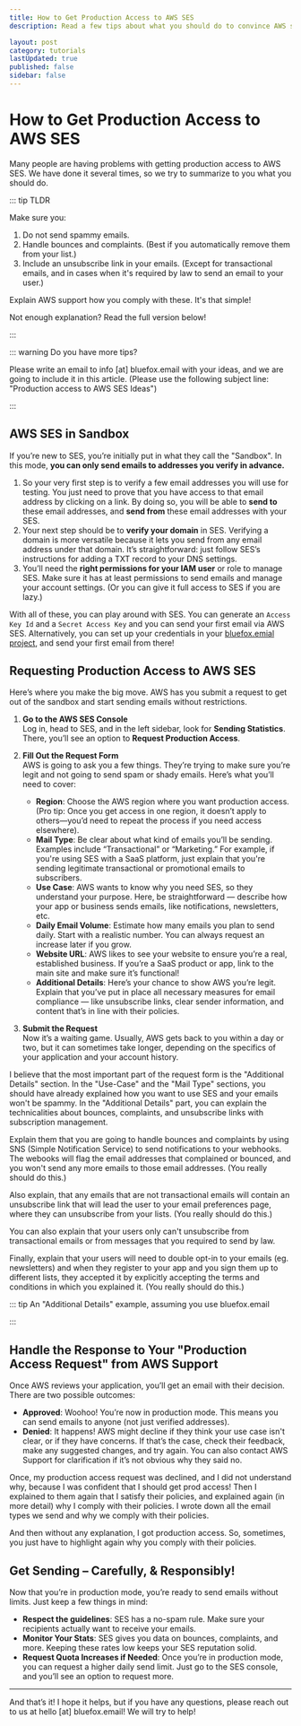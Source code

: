 ```yaml
---
title: How to Get Production Access to AWS SES
description: Read a few tips about what you should do to convince AWS support to give you production access to SES.

layout: post
category: tutorials
lastUpdated: true
published: false
sidebar: false
---
```


# How to Get Production Access to AWS SES

Many people are having problems with getting production access to AWS SES. We have done it several times, so we try to summarize to you what you should do.

::: tip TLDR

Make sure you:
 1) Do not send spammy emails.
 2) Handle bounces and complaints. (Best if you automatically remove them from your list.)
 3) Include an unsubscribe link in your emails. (Except for transactional emails, and in cases when it's required by law to send an email to your user.)

Explain AWS support how you comply with these. It's that simple!

Not enough explanation? Read the full version below!

:::

::: warning Do you have more tips?

Please write an email to info [at] bluefox.email with your ideas, and we are going to include it in this article. (Please use the following subject line: "Production access to AWS SES Ideas")

:::

## AWS SES in Sandbox

If you’re new to SES, you’re initially put in what they call the "Sandbox". In this mode, **you can only send emails to addresses you verify in advance.**



1) So your very first step is to verify a few email addresses you will use for testing. You just need to prove that you have access to that email address by clicking on a link. By doing so, you will be able to **send to** these email addresses, and **send from** these email addresses with your SES.
2) Your next step should be to **verify your domain** in SES. Verifying a domain is more versatile because it lets you send from any email address under that domain. It’s straightforward: just follow SES’s instructions for adding a TXT record to your DNS settings.
3) You’ll need the **right permissions for your IAM user** or role to manage SES. Make sure it has at least permissions to send emails and manage your account settings. (Or you can give it full access to SES if you are lazy.)

With all of these, you can play around with SES. You can generate an `Access Key Id` and a `Secret Access Key` and you can send your first email via AWS SES. Alternatively, you can set up your credentials in your [bluefox.emial project](/docs/projects/settings.html#aws-credentials), and send your first email from there!

## Requesting Production Access to AWS SES

Here’s where you make the big move. AWS has you submit a request to get out of the sandbox and start sending emails without restrictions.

1. **Go to the AWS SES Console**  
   Log in, head to SES, and in the left sidebar, look for **Sending Statistics**. There, you’ll see an option to **Request Production Access**.

2. **Fill Out the Request Form**  
   AWS is going to ask you a few things. They’re trying to make sure you’re legit and not going to send spam or shady emails. Here’s what you’ll need to cover:
   
   - **Region**: Choose the AWS region where you want production access. (Pro tip: Once you get access in one region, it doesn’t apply to others—you’d need to repeat the process if you need access elsewhere).
   - **Mail Type**: Be clear about what kind of emails you’ll be sending. Examples include “Transactional” or “Marketing.” For example, if you're using SES with a SaaS platform, just explain that you're sending legitimate transactional or promotional emails to subscribers.
   - **Use Case**: AWS wants to know why you need SES, so they understand your purpose. Here, be straightforward — describe how your app or business sends emails, like notifications, newsletters, etc.
   - **Daily Email Volume**: Estimate how many emails you plan to send daily. Start with a realistic number. You can always request an increase later if you grow.
   - **Website URL**: AWS likes to see your website to ensure you’re a real, established business. If you’re a SaaS product or app, link to the main site and make sure it’s functional!
   - **Additional Details**: Here’s your chance to show AWS you’re legit. Explain that you’ve put in place all necessary measures for email compliance — like unsubscribe links, clear sender information, and content that’s in line with their policies.
 3. **Submit the Request**  
   Now it’s a waiting game. Usually, AWS gets back to you within a day or two, but it can sometimes take longer, depending on the specifics of your application and your account history.

I believe that the most important part of the request form is the "Additional Details" section. In the "Use-Case" and the "Mail Type" sections, you should have already explained how you want to use SES and your emails won't be spammy. In the "Additional Details" part, you can explain the technicalities about bounces, complaints, and unsubscribe links with subscription management.

Explain them that you are going to handle bounces and complaints by using SNS (Simple Notification Service) to send notifications to your webhooks. The webooks will flag the email addresses that complained or bounced, and you won't send any more emails to those email addresses. (You really should do this.)

Also explain, that any emails that are not transactional emails will contain an unsubscribe link that will lead the user to your email preferences page, where they can unsubscribe from your lists. (You really should do this.)

You can also explain that your users only can't unsubscribe from transactional emails or from messages that you required to send by law.

Finally, explain that your users will need to double opt-in to your emails (eg. newsletters) and when they register to your app and you sign them up to different lists, they accepted it by explicitly accepting the terms and conditions in which you explained it. (You really should do this.)

::: tip An "Additional Details" example, assuming you use bluefox.email



:::

## Handle the Response to Your "Production Access Request" from AWS Support

Once AWS reviews your application, you’ll get an email with their decision. There are two possible outcomes:

- **Approved**: Woohoo! You’re now in production mode. This means you can send emails to anyone (not just verified addresses).
- **Denied**: It happens! AWS might decline if they think your use case isn't clear, or if they have concerns. If that’s the case, check their feedback, make any suggested changes, and try again. You can also contact AWS Support for clarification if it’s not obvious why they said no.

Once, my production access request was declined, and I did not understand why, because I was confident that I should get prod access! Then I explained to them again that I satisfy their policies, and explained again (in more detail) why I comply with their policies. I wrote down all the email types we send and why we comply with their policies.

And then without any explanation, I got production access. So, sometimes, you just have to highlight again why you comply with their policies.

## Get Sending – Carefully, & Responsibly!

Now that you’re in production mode, you’re ready to send emails without limits. Just keep a few things in mind:

- **Respect the guidelines**: SES has a no-spam rule. Make sure your recipients actually want to receive your emails.
- **Monitor Your Stats**: SES gives you data on bounces, complaints, and more. Keeping these rates low keeps your SES reputation solid.
- **Request Quota Increases if Needed**: Once you’re in production mode, you can request a higher daily send limit. Just go to the SES console, and you’ll see an option to request more.

---

And that’s it! I hope it helps, but if you have any questions, please reach out to us at hello [at] bluefox.email! We will try to help!
